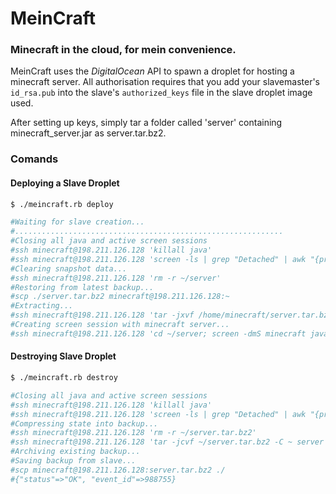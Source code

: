 # MeinCraft
### Minecraft in the cloud, for mein convenience.

MeinCraft uses the *DigitalOcean* API to spawn a droplet for hosting a minecraft server.
All authorisation requires that you add your slavemaster's `id_rsa.pub` into the slave's `authorized_keys` file in the slave droplet image used.

After setting up keys, simply tar a folder called 'server' containing minecraft_server.jar as server.tar.bz2.

### Comands

#### Deploying a Slave Droplet
```bash
$ ./meincraft.rb deploy

#Waiting for slave creation...
#............................................................
#Closing all java and active screen sessions
#ssh minecraft@198.211.126.128 'killall java'
#ssh minecraft@198.211.126.128 'screen -ls | grep "Detached" | awk "{print $1}" | xargs -i screen -X -S {} quit'
#Clearing snapshot data...
#ssh minecraft@198.211.126.128 'rm -r ~/server'
#Restoring from latest backup...
#scp ./server.tar.bz2 minecraft@198.211.126.128:~
#Extracting...
#ssh minecraft@198.211.126.128 'tar -jxvf /home/minecraft/server.tar.bz2'
#Creating screen session with minecraft server...
#ssh minecraft@198.211.126.128 'cd ~/server; screen -dmS minecraft java -Xms1500M -Xmx1500M -jar minecraft_server.jar nogui'
```

#### Destroying Slave Droplet
```bash
$ ./meincraft.rb destroy

#Closing all java and active screen sessions
#ssh minecraft@198.211.126.128 'killall java'
#ssh minecraft@198.211.126.128 'screen -ls | grep "Detached" | awk "{print $1}" | xargs -i screen -X -S {} quit'
#Compressing state into backup...
#ssh minecraft@198.211.126.128 'rm -r ~/server.tar.bz2'
#ssh minecraft@198.211.126.128 'tar -jcvf ~/server.tar.bz2 -C ~ server'
#Archiving existing backup...
#Saving backup from slave...
#scp minecraft@198.211.126.128:server.tar.bz2 ./
#{"status"=>"OK", "event_id"=>988755}
```
